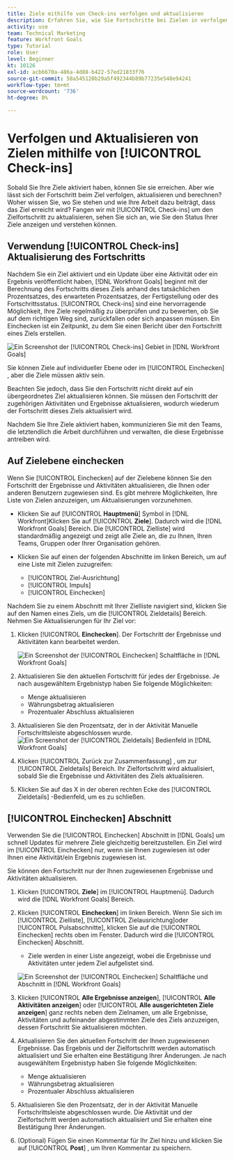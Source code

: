 ```yaml
---
title: Ziele mithilfe von Check-ins verfolgen und aktualisieren
description: Erfahren Sie, wie Sie Fortschritte bei Zielen in verfolgen, aktualisieren und berechnen können. [!DNL Workfront Goals].
activity: use
team: Technical Marketing
feature: Workfront Goals
type: Tutorial
role: User
level: Beginner
kt: 10126
exl-id: acb6670a-486a-4d88-b422-57ed21833f76
source-git-commit: 58a545120b29a5f492344b89b77235e548e94241
workflow-type: tm+mt
source-wordcount: '736'
ht-degree: 0%

---
```


# Verfolgen und Aktualisieren von Zielen mithilfe von [!UICONTROL Check-ins]

Sobald Sie Ihre Ziele aktiviert haben, können Sie sie erreichen. Aber wie lässt sich der Fortschritt beim Ziel verfolgen, aktualisieren und berechnen? Woher wissen Sie, wo Sie stehen und wie Ihre Arbeit dazu beiträgt, dass das Ziel erreicht wird? Fangen wir mit [!UICONTROL Check-ins] um den Zielfortschritt zu aktualisieren, sehen Sie sich an, wie Sie den Status Ihrer Ziele anzeigen und verstehen können.

## Verwendung [!UICONTROL Check-ins] Aktualisierung des Fortschritts

Nachdem Sie ein Ziel aktiviert und ein Update über eine Aktivität oder ein Ergebnis veröffentlicht haben, [!DNL Workfront Goals] beginnt mit der Berechnung des Fortschritts dieses Ziels anhand des tatsächlichen Prozentsatzes, des erwarteten Prozentsatzes, der Fertigstellung oder des Fortschrittsstatus. [!UICONTROL Check-ins] sind eine hervorragende Möglichkeit, Ihre Ziele regelmäßig zu überprüfen und zu bewerten, ob Sie auf dem richtigen Weg sind, zurückfallen oder sich anpassen müssen. Ein Einchecken ist ein Zeitpunkt, zu dem Sie einen Bericht über den Fortschritt eines Ziels erstellen.

![Ein Screenshot der [!UICONTROL Check-ins] Gebiet in [!DNL Workfront Goals]](assets/09-workfront-goals-check-ins.png)

Sie können Ziele auf individueller Ebene oder im [!UICONTROL Einchecken] , aber die Ziele müssen aktiv sein.

Beachten Sie jedoch, dass Sie den Fortschritt nicht direkt auf ein übergeordnetes Ziel aktualisieren können. Sie müssen den Fortschritt der zugehörigen Aktivitäten und Ergebnisse aktualisieren, wodurch wiederum der Fortschritt dieses Ziels aktualisiert wird.

Nachdem Sie Ihre Ziele aktiviert haben, kommunizieren Sie mit den Teams, die letztendlich die Arbeit durchführen und verwalten, die diese Ergebnisse antreiben wird.

## Auf Zielebene einchecken

Wenn Sie [!UICONTROL Einchecken] auf der Zielebene können Sie den Fortschritt der Ergebnisse und Aktivitäten aktualisieren, die Ihnen oder anderen Benutzern zugewiesen sind. Es gibt mehrere Möglichkeiten, Ihre Liste von Zielen anzuzeigen, um Aktualisierungen vorzunehmen.

* Klicken Sie auf [!UICONTROL **Hauptmenü**] Symbol in [!DNL Workfront]Klicken Sie auf [!UICONTROL **Ziele**]. Dadurch wird die [!DNL Workfront Goals] Bereich. Die [!UICONTROL Zielliste] wird standardmäßig angezeigt und zeigt alle Ziele an, die zu Ihnen, Ihren Teams, Gruppen oder Ihrer Organisation gehören.
* Klicken Sie auf einen der folgenden Abschnitte im linken Bereich, um auf eine Liste mit Zielen zuzugreifen:

   * [!UICONTROL Ziel-Ausrichtung]
   * [!UICONTROL Impuls]
   * [!UICONTROL Einchecken]

Nachdem Sie zu einem Abschnitt mit Ihrer Zielliste navigiert sind, klicken Sie auf den Namen eines Ziels, um die [!UICONTROL Zieldetails] Bereich. Nehmen Sie Aktualisierungen für Ihr Ziel vor:

1. Klicken [!UICONTROL **Einchecken**]. Der Fortschritt der Ergebnisse und Aktivitäten kann bearbeitet werden.

   ![Ein Screenshot der [!UICONTROL Einchecken] Schaltfläche in [!DNL Workfront Goals]](assets/10-workfront-goals-check-in-goal-level.png)

1. Aktualisieren Sie den aktuellen Fortschritt für jedes der Ergebnisse. Je nach ausgewähltem Ergebnistyp haben Sie folgende Möglichkeiten:

   * Menge aktualisieren
   * Währungsbetrag aktualisieren
   * Prozentualer Abschluss aktualisieren

1. Aktualisieren Sie den Prozentsatz, der in der Aktivität Manuelle Fortschrittsleiste abgeschlossen wurde.
   ![Ein Screenshot der [!UICONTROL Zieldetails] Bedienfeld in [!DNL Workfront Goals]](assets/11-workfront-goals-goal-level-update-result-and-activity.png)

1. Klicken [!UICONTROL Zurück zur Zusammenfassung] , um zur [!UICONTROL Zieldetails] Bereich. Ihr Zielfortschritt wird aktualisiert, sobald Sie die Ergebnisse und Aktivitäten des Ziels aktualisieren.

1. Klicken Sie auf das X in der oberen rechten Ecke des [!UICONTROL Zieldetails] -Bedienfeld, um es zu schließen.

## [!UICONTROL Einchecken] Abschnitt

Verwenden Sie die [!UICONTROL Einchecken] Abschnitt in [!DNL Goals] um schnell Updates für mehrere Ziele gleichzeitig bereitzustellen. Ein Ziel wird im [!UICONTROL Einchecken] nur, wenn sie Ihnen zugewiesen ist oder Ihnen eine Aktivität/ein Ergebnis zugewiesen ist.

Sie können den Fortschritt nur der Ihnen zugewiesenen Ergebnisse und Aktivitäten aktualisieren.

1. Klicken [!UICONTROL **Ziele**] im [!UICONTROL Hauptmenü]. Dadurch wird die [!DNL Workfront Goals] Bereich.

1. Klicken [!UICONTROL **Einchecken**] im linken Bereich. Wenn Sie sich im [!UICONTROL Zielliste], [!UICONTROL Zielausrichtung]oder [!UICONTROL Pulsabschnitte], klicken Sie auf die [!UICONTROL Einchecken] rechts oben im Fenster. Dadurch wird die [!UICONTROL Einchecken] Abschnitt.
   * Ziele werden in einer Liste angezeigt, wobei die Ergebnisse und Aktivitäten unter jedem Ziel aufgelistet sind.

   ![Ein Screenshot der [!UICONTROL Einchecken] Schaltfläche und Abschnitt in [!DNL Workfront Goals]](assets/12-workfront-goals-check-in-section-merged.jpeg)

1. Klicken [!UICONTROL **Alle Ergebnisse anzeigen**], [!UICONTROL **Alle Aktivitäten anzeigen**] oder [!UICONTROL **Alle ausgerichteten Ziele anzeigen**] ganz rechts neben dem Zielnamen, um alle Ergebnisse, Aktivitäten und aufeinander abgestimmten Ziele des Ziels anzuzeigen, dessen Fortschritt Sie aktualisieren möchten.

1. Aktualisieren Sie den aktuellen Fortschritt der Ihnen zugewiesenen Ergebnisse. Das Ergebnis und der Zielfortschritt werden automatisch aktualisiert und Sie erhalten eine Bestätigung Ihrer Änderungen. Je nach ausgewähltem Ergebnistyp haben Sie folgende Möglichkeiten:

   * Menge aktualisieren
   * Währungsbetrag aktualisieren
   * Prozentualer Abschluss aktualisieren

1. Aktualisieren Sie den Prozentsatz, der in der Aktivität Manuelle Fortschrittsleiste abgeschlossen wurde. Die Aktivität und der Zielfortschritt werden automatisch aktualisiert und Sie erhalten eine Bestätigung Ihrer Änderungen.

1. (Optional) Fügen Sie einen Kommentar für Ihr Ziel hinzu und klicken Sie auf [!UICONTROL **Post**] , um Ihren Kommentar zu speichern.
